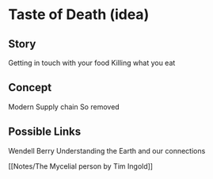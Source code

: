 # Taste of Death (idea)

## Story 

Getting in touch with your food
Killing what you eat

## Concept

Modern Supply chain
So removed

## Possible Links

Wendell Berry
Understanding the Earth and our connections

[[Notes/The Mycelial person by Tim Ingold]]